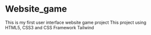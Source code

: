 # Website_game
This is my first user interface website game project
This project using HTML5, CSS3 and CSS Framework Tailwind
